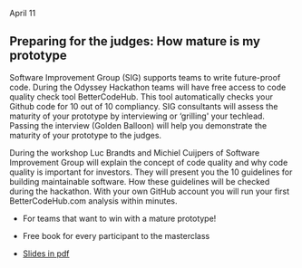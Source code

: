 April 11 

## Preparing for the judges: How mature is my prototype

Software Improvement Group (SIG) supports teams to write future-proof code. During the Odyssey Hackathon teams will have free access to code quality check tool BetterCodeHub. This tool automatically checks your Github code for 10 out of 10 compliancy. SIG consultants will assess the maturity of your prototype by interviewing or ‘grilling' your techlead. Passing the interview (Golden Balloon) will help you demonstrate the maturity of your prototype to the judges.

During the workshop Luc Brandts and Michiel Cuijpers of Software Improvement Group will explain the concept of code quality and why code quality is important for investors. They will present you the 10 guidelines for building maintainable software. How these guidelines will be checked during the hackathon. With your own GitHub account you will run your first BetterCodeHub.com analysis within minutes. 

- For teams that want to win with a mature prototype!

- Free book for every participant to the masterclass

- [Slides in pdf](https://github.com/odysseyhack/odysseyhack.github.io/blob/master/How-mature-is-your-prototype.pdf)
